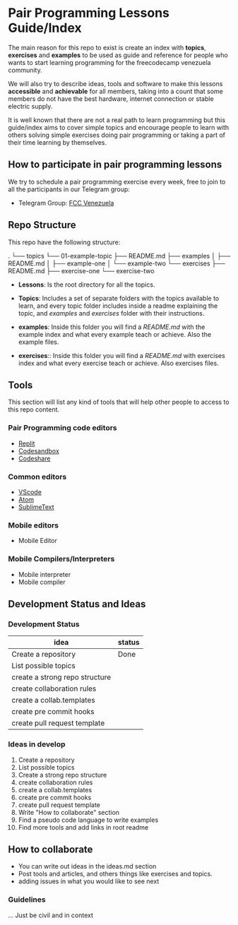 # Pair Programming Lessons Guide/Index

The main reason for this repo to exist is create an index with **topics**, **exercises** and **examples** to be used as guide and reference for people who wants to start learning programming for the freecodecamp venezuela community.

We will also try to describe ideas, tools and software to make this lessons **accessible** and **achievable** for all members, taking into a count that some members do not have the best hardware, internet connection or stable electric supply.

It is well known that there are not a real path to learn programming but this guide/index aims to cover simple topics and encourage people to learn with others solving simple exercises doing pair programming or taking a part of their time learning by themselves.

## How to participate in pair programming lessons

We try to schedule a pair programming exercise every week, free to join to all the participants in our Telegram group:

* Telegram Group: [FCC Venezuela]()

## Repo Structure

This repo have the following structure:

.
└── topics
    └── 01-example-topic
        ├── README.md
        ├── examples
        │   ├── README.md
        │   ├── example-one
        │   └── example-two
        └── exercises
            ├── README.md
            ├── exercise-one
            └── exercise-two

* **Lessons**: Is the root directory for all the topics.

* **Topics**: Includes a set of separate folders with the topics available to learn, and every topic folder includes inside a readme explaining the topic, and *examples* and *exercises* folder with their instructions.

* **examples**: Inside this folder you will find a *README.md* with the example index and what every example teach or achieve. Also the example files.

* **exercises**:: Inside this folder you will find a *README.md* with exercises index and what every exercise teach or achieve. Also exercises files.

## Tools

This section will list any kind of tools that will help other people to access to this repo content.

### Pair Programming code editors

* [Replit](repl.it)
* [Codesandbox](https://codesandbox.io/)
* [Codeshare](https://codeshare.io/)

### Common editors

* [VScode](https://code.visualstudio.com/)
* [Atom](https://atom.io/)
* [SublimeText](https://www.sublimetext.com/)

### Mobile editors

* Mobile Editor

### Mobile Compilers/Interpreters

* Mobile interpreter
* Mobile compiler

## Development Status and Ideas

### Development Status

| idea                           | status |
|--------------------------------|--------|
| Create a repository            | Done   |
| List possible topics           |        |
| create a strong repo structure |        |
| create collaboration rules     |        |
| create a collab.templates      |        |
| create pre commit hooks        |        |
| create pull request template   |        |

### Ideas in develop

1. Create a repository
2. List possible topics
3. Create a strong repo structure
4. create collaboration rules
5. create a collab.templates
6. create pre commit hooks
7. create pull request template
8. Write "How to collaborate" section
9. Find a pseudo code language to write examples
10. Find more tools and add links in root readme

## How to collaborate
- You can write out ideas in the ideas.md section
- Post tools and articles, and others things like exercises and topics.
- adding issues in what you would like to see next
### Guidelines
...
Just be civil and in context
